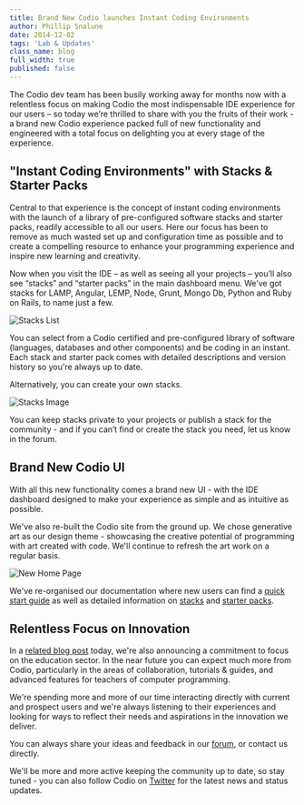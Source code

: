 ```yaml
---
title: Brand New Codio launches Instant Coding Environments
author: Phillip Snalune
date: 2014-12-02
tags: 'Lab & Updates'
class_name: blog
full_width: true
published: false
---
```


The Codio dev team has been busily working away for months now with a relentless focus on making Codio the most indispensable IDE experience for our users – so today we’re thrilled to share with you the fruits of their work - a brand new Codio experience packed full of new functionality and engineered with a total focus on delighting you at every stage of the experience.

## "Instant Coding Environments" with Stacks & Starter Packs

Central to that experience is the concept of instant coding environments with the launch of a library of pre-configured software stacks and starter packs, readily accessible to all our users.  Here our focus has been to remove as much wasted set up and configuration time as possible and to create a compelling resource to enhance your programming experience and inspire new learning and creativity.

Now when you visit the IDE – as well as seeing all your projects – you’ll also see “stacks” and “starter packs” in the main dashboard menu.  We’ve got stacks for LAMP, Angular, LEMP, Node, Grunt, Mongo Db, Python and Ruby on Rails, to name just a few.

![Stacks List](/img/docs/stacks_list.png)

You can select from a Codio certified and pre-configured library of software (languages, databases and other components) and be coding in an instant.  Each stack and starter pack comes with detailed descriptions and version history so you're always up to date.

Alternatively, you can create your own stacks.

![Stacks Image](/img/docs/stacks_image.png)

You can keep stacks private to your projects or publish a stack for the community - and if you can’t find or create the stack you need, let us know in the forum.

## Brand New Codio UI

With all this new functionality comes a brand new UI - with the IDE dashboard designed to make your experience as simple and as intuitive as possible.

We've also re-built the Codio site from the ground up.  We chose generative art as our design theme - showcasing the creative potential of programming with art created with code.  We'll continue to refresh the art work on a regular basis.

![New Home Page](/img/blog/new-home-page.png)

We've re-organised our documentation where new users can find a [quick start guide](/docs/quickstart) as well as detailed information on [stacks](/docs/dashboard/stacks) and [starter packs](/docs/dashboard/packs).

## Relentless Focus on Innovation

In a [related blog post](/tree/source/blog/articles/2014/12/education-sector-focus) today, we're also announcing a commitment to focus on the education sector.  In the near future you can expect much more from Codio, particularly in the areas of collaboration, tutorials & guides, and advanced features for teachers of computer programming.

We're spending more and more of our time interacting directly with current and prospect users and we're always listening to their experiences and looking for ways to reflect their needs and aspirations in the innovation we deliver.

You can always share your ideas and feedback in our [forum](http://forum.codio.com), or contact us directly.  

We'll be more and more active keeping the community up to date, so stay tuned - you can also follow Codio on [Twitter](https://twitter.com/codiohq) for the latest news and status updates.


